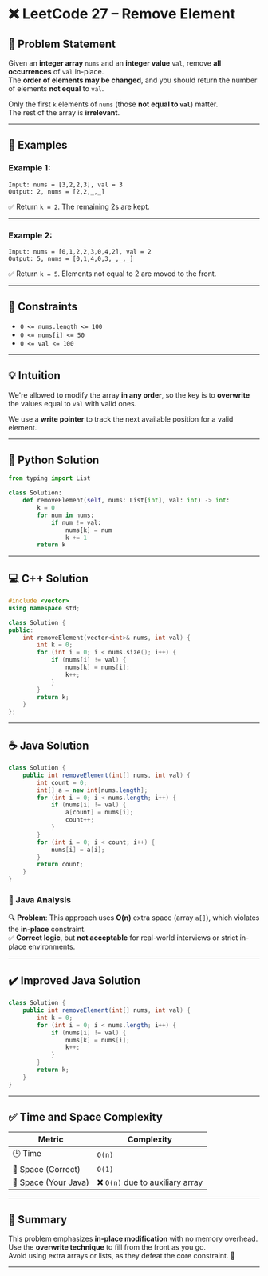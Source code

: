 # ❌ LeetCode 27 – Remove Element

## 📄 Problem Statement

Given an **integer array** `nums` and an **integer value** `val`, remove **all occurrences** of `val` in-place.  
The **order of elements may be changed**, and you should return the number of elements **not equal** to `val`.

Only the first `k` elements of `nums` (those **not equal to `val`**) matter.  
The rest of the array is **irrelevant**.

---

## 🧠 Examples

### Example 1:
```
Input: nums = [3,2,2,3], val = 3
Output: 2, nums = [2,2,_,_]
```
✅ Return `k = 2`. The remaining 2s are kept.

---

### Example 2:
```
Input: nums = [0,1,2,2,3,0,4,2], val = 2
Output: 5, nums = [0,1,4,0,3,_,_,_]
```
✅ Return `k = 5`. Elements not equal to 2 are moved to the front.

---

## 📌 Constraints

- `0 <= nums.length <= 100`  
- `0 <= nums[i] <= 50`  
- `0 <= val <= 100`  

---

## 💡 Intuition

We're allowed to modify the array **in any order**, so the key is to **overwrite** the values equal to `val` with valid ones.

We use a **write pointer** to track the next available position for a valid element.

---

## 🐍 Python Solution

```python
from typing import List

class Solution:
    def removeElement(self, nums: List[int], val: int) -> int:
        k = 0
        for num in nums:
            if num != val:
                nums[k] = num
                k += 1
        return k
```

---

## 💻 C++ Solution

```cpp
#include <vector>
using namespace std;

class Solution {
public:
    int removeElement(vector<int>& nums, int val) {
        int k = 0;
        for (int i = 0; i < nums.size(); i++) {
            if (nums[i] != val) {
                nums[k] = nums[i];
                k++;
            }
        }
        return k;
    }
};
```

---

## ☕ Java Solution

```java
class Solution {
    public int removeElement(int[] nums, int val) {
        int count = 0;
        int[] a = new int[nums.length];
        for (int i = 0; i < nums.length; i++) {
            if (nums[i] != val) {
                a[count] = nums[i];
                count++;
            }
        }
        for (int i = 0; i < count; i++) {
            nums[i] = a[i];
        }
        return count;
    }
}
```

### 🧪 Java Analysis

🔍 **Problem**: This approach uses **O(n)** extra space (array `a[]`), which violates the **in-place** constraint.  
✅ **Correct logic**, but **not acceptable** for real-world interviews or strict in-place environments.

---

## ✔️ Improved Java Solution

```java
class Solution {
    public int removeElement(int[] nums, int val) {
        int k = 0;
        for (int i = 0; i < nums.length; i++) {
            if (nums[i] != val) {
                nums[k] = nums[i];
                k++;
            }
        }
        return k;
    }
}
```

---

## ✅ Time and Space Complexity

| Metric            | Complexity  |
|-------------------|-------------|
| 🕒 Time            | `O(n)`      |
| 🧠 Space (Correct) | `O(1)`      |
| 🧠 Space (Your Java) | ❌ `O(n)` due to auxiliary array |

---

## 🧾 Summary

This problem emphasizes **in-place modification** with no memory overhead.  
Use the **overwrite technique** to fill from the front as you go.  
Avoid using extra arrays or lists, as they defeat the core constraint. 💼

---
